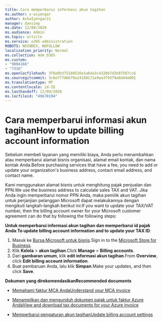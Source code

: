 ```yaml
---
title: Cara memperbarui informasi akun tagihan
ms.author: v-aiyengar
author: AshaIyengar21
manager: dansimp
ms.date: 12/09/2020
ms.audience: Admin
ms.topic: article
ms.service: o365-administration
ROBOTS: NOINDEX, NOFOLLOW
localization_priority: Normal
ms.collection: Adm_O365
ms.custom:
- "9004166"
- "7316"
ms.openlocfilehash: 3f6e0b375189526e1a6da3c4320b7d2b97507cc6
ms.sourcegitcommit: 3c6e777d6679a24108171e9aa3f9379a8d44e001
ms.translationtype: MT
ms.contentlocale: id-ID
ms.lasthandoff: 12/09/2020
ms.locfileid: "49678194"
---
```

# <a name="how-to-update-billing-account-information"></a><span data-ttu-id="73f52-102">Cara memperbarui informasi akun tagihan</span><span class="sxs-lookup"><span data-stu-id="73f52-102">How to update billing account information</span></span>

<span data-ttu-id="73f52-103">Sebelum membeli layanan yang memiliki biaya, Anda perlu menambahkan atau memperbarui alamat bisnis organisasi, alamat email kontak, dan nama kontak Anda.</span><span class="sxs-lookup"><span data-stu-id="73f52-103">Before purchasing services that have a fee, you need to add or update your organization's business address, contact email address, and contact name.</span></span>

<span data-ttu-id="73f52-104">Kami menggunakan alamat bisnis untuk menghitung pajak penjualan dan PPN.</span><span class="sxs-lookup"><span data-stu-id="73f52-104">We use the business address to calculate sales TAX and VAT.</span></span> <span data-ttu-id="73f52-105">Jika Anda ingin memperbarui nomor PPN Anda, maka pemilik akun tagihan untuk perjanjian pelanggan Microsoft dapat melakukannya dengan mengikuti langkah-langkah berikut ini:</span><span class="sxs-lookup"><span data-stu-id="73f52-105">If you want to update your TAX/VAT number, then the billing account owner for your Microsoft customer agreement can do that by following the following steps:</span></span>

<span data-ttu-id="73f52-106">**Untuk memperbarui informasi akun tagihan dan memperbarui id pajak Anda**:</span><span class="sxs-lookup"><span data-stu-id="73f52-106">**To update billing account information and to update your TAX ID**:</span></span>

1. <span data-ttu-id="73f52-107">Masuk ke [Bursa Microsoft untuk bisnis](https://businessstore.microsoft.com/).</span><span class="sxs-lookup"><span data-stu-id="73f52-107">Sign in to the [Microsoft Store for Business](https://businessstore.microsoft.com/).</span></span>
1. <span data-ttu-id="73f52-108">Klik **Kelola**  >  **akun tagihan**.</span><span class="sxs-lookup"><span data-stu-id="73f52-108">Click **Manage** > **Billing accounts**.</span></span>
1. <span data-ttu-id="73f52-109">Dari **gambaran umum**, klik **edit informasi akun tagihan**.</span><span class="sxs-lookup"><span data-stu-id="73f52-109">From **Overview**, click **Edit billing account information**.</span></span>
1. <span data-ttu-id="73f52-110">Buat pembaruan Anda, lalu klik **Simpan**.</span><span class="sxs-lookup"><span data-stu-id="73f52-110">Make your updates, and then click **Save**.</span></span> 

<span data-ttu-id="73f52-111">**Dokumen yang direkomendasikan**</span><span class="sxs-lookup"><span data-stu-id="73f52-111">**Recommended documents**</span></span>

- [<span data-ttu-id="73f52-112">Memahami faktur MCA Anda</span><span class="sxs-lookup"><span data-stu-id="73f52-112">Understand your MCA invoice</span></span>](https://docs.microsoft.com/azure/cost-management-billing/understand/mca-understand-your-invoice)

- [<span data-ttu-id="73f52-113">Menampilkan dan mengunduh dokumen pajak untuk faktur Azure Anda</span><span class="sxs-lookup"><span data-stu-id="73f52-113">View and download tax documents for your Azure invoice</span></span>](https://docs.microsoft.com/azure/cost-management-billing/understand/mca-download-tax-document)

- [<span data-ttu-id="73f52-114">Memperbarui pengaturan akun tagihan</span><span class="sxs-lookup"><span data-stu-id="73f52-114">Update billing account settings</span></span>](https://docs.microsoft.com/microsoft-store/update-microsoft-store-for-business-account-settings)  
